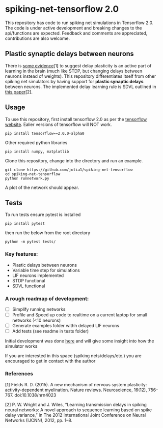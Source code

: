 # spiking-net-tensorflow 2.0
This repository has code to run spiking net simulations in Tensorflow 2.0. The code is under active development and breaking changes to the api/functions are expected. Feedback and comments are appreciated, contributions are also welcome. 

## Plastic synaptic delays between neurons
There is [some evidence](https://www.ncbi.nlm.nih.gov/pmc/articles/PMC6310485/)[1] to suggest delay plasticity is an active part of learning in the brain (much like STDP, but changing delays between neurons instead of weights). This repository differentiates itself from other spiking net simulators by having support for **plastic synaptic delays** between neurons. The implemented delay learning rule is SDVL outlined in [this paper](https://ieeexplore.ieee.org/document/6252371)[2].

## Usage
To use this repository, first install tensorflow 2.0 as per the [tensorflow website](https://www.tensorflow.org/install/pip). Ealier versions of tensorflow will NOT work.

```
pip install tensorflow==2.0.0-alpha0
```
Other required python libraries
```
pip install numpy, matplotlib
```

Clone this repository, change into the directory and run an example.

```
git clone https://github.com/jotia1/spiking-net-tensorflow
cd spiking-net-tensorflow
python runnetwork.py
```

A plot of the network should appear.

## Tests
To run tests ensure pytest is installed
```
pip install pytest
```
then run the below from the root directory
```
python -m pytest tests/
```


### Key features:
- Plastic delays between neurons
- Variable time step for simulations
- LIF neurons implemented
- STDP functional
- SDVL functional 


### A rough roadmap of development:
- [ ] Simplify running networks
- [ ] Profile and Speed up code to realtime on a current laptop for small networks (<10 neurons)
- [ ] Generate examples folder withh delayed LIF neurons
- [ ] Add tests (see readme in tests folder)

Initial development was done [here](https://colab.research.google.com/drive/1ompErt-hmnRBYUk6fjcRyqrc8Et2cXxY) and will give some insight into how the simulator works

If you are interested in this space (spiking nets/delays/etc.) you are encouraged to get in contact with the author

### References
[1] Fields R. D. (2015). A new mechanism of nervous system plasticity: activity-dependent myelination. Nature reviews. Neuroscience, 16(12), 756–767. doi:10.1038/nrn4023

[2] P. W. Wright and J. Wiles, “Learning transmission delays in spiking neural networks: A novel approach to sequence learning based on spike delay variance,” in The 2012 International Joint Conference on Neural Networks (IJCNN), 2012, pp. 1–8.
